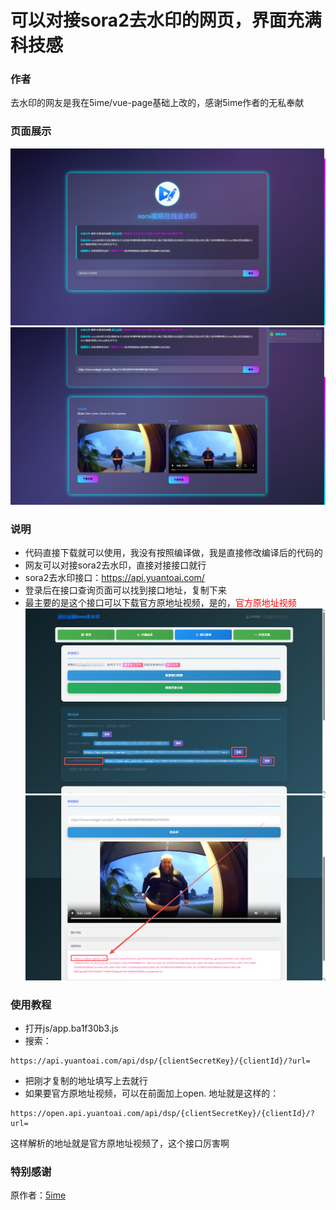 # 可以对接sora2去水印的网页，界面充满科技感
### 作者
去水印的网友是我在5ime/vue-page基础上改的，感谢5ime作者的无私奉献
### 页面展示
![图片/1.png](https://github.com/xiaolou888/qushuiyin-jianyi/blob/main/图片/1.png)
![图片/2.png](https://github.com/xiaolou888/qushuiyin-jianyi/blob/main/图片/2.png)
### 说明
- 代码直接下载就可以使用，我没有按照编译做，我是直接修改编译后的代码的
- 网友可以对接sora2去水印，直接对接接口就行
- sora2去水印接口：https://api.yuantoai.com/
- 登录后在接口查询页面可以找到接口地址，复制下来
- 最主要的是这个接口可以下载官方原地址视频，是的，<span style="color:red">官方原地址视频</span>
![图片/api.png](https://github.com/xiaolou888/qushuiyin-jianyi/blob/main/图片/api.png)
![图片/3.png](https://github.com/xiaolou888/qushuiyin-jianyi/blob/main/%E5%9B%BE%E7%89%87/3.png)
### 使用教程
- 打开js/app.ba1f30b3.js
- 搜索：
```
https://api.yuantoai.com/api/dsp/{clientSecretKey}/{clientId}/?url=
```
- 把刚才复制的地址填写上去就行
- 如果要官方原地址视频，可以在前面加上open. 地址就是这样的：
```
https://open.api.yuantoai.com/api/dsp/{clientSecretKey}/{clientId}/?url=
```
这样解析的地址就是官方原地址视频了，这个接口厉害啊

### 特别感谢
原作者：[5ime](https://github.com/5ime/vue-page)
